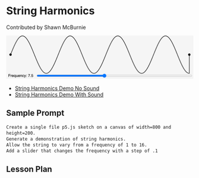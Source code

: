 # String Harmonics

Contributed by Shawn McBurnie

![String Harmonics](./../img/string-harmonics.png)

* [String Harmonics Demo No Sound](./string-harmonics.html)
* [String Harmonics Demo With Sound](./string-harmonics-osc.html)

## Sample Prompt

```linenums="0"
Create a single file p5.js sketch on a canvas of width=800 and height=200.
Generate a demonstration of string harmonics.
Allow the string to vary from a frequency of 1 to 16.
Add a slider that changes the frequency with a step of .1
```

## Lesson Plan
